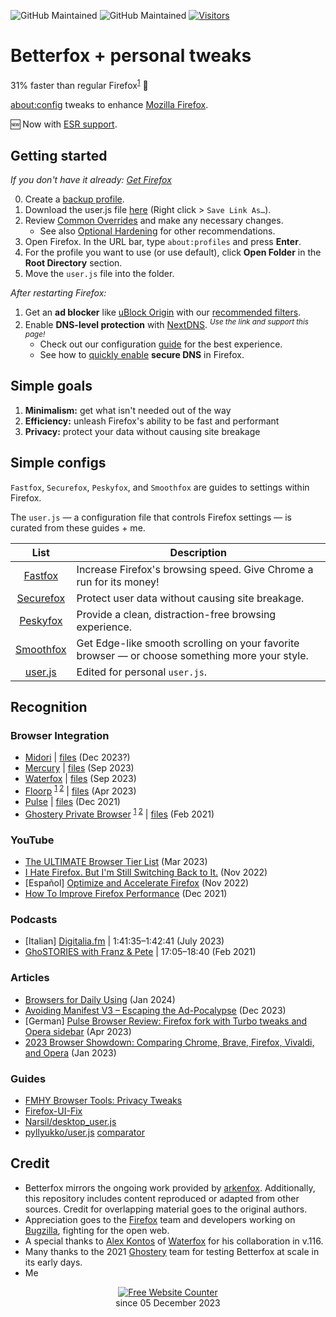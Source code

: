 ![GitHub Maintained](https://img.shields.io/badge/open%20source-yes-orange)
![GitHub Maintained](https://img.shields.io/badge/maintained-yes-yellow)
[![Visitors](https://hits.seeyoufarm.com/api/count/incr/badge.svg?url=https%3A%2F%2Fgithub.com%2Fcloudzcodes%2FBetterFox-personal-tweaks&count_bg=%2379C83D&title_bg=%23555555&icon=&icon_color=%23E7E7E7&title=visitors&edge_flat=false)](https://hits.seeyoufarm.com)

# Betterfox + personal tweaks
31% faster than regular Firefox<sup>[1](https://medium.com/@mihirgrand/comparing-popular-firefox-forks-6fa83fdfdaad#:~:text=31%25%20more%20than%20vanilla%20Firefox)</sup> :rocket:

[about:config](https://support.mozilla.org/en-US/kb/about-config-editor-firefox) tweaks to enhance [Mozilla Firefox](https://www.mozilla.org/en-US/firefox/new/). 

:new: Now with [ESR support](https://github.com/yokoffing/Betterfox/tree/esr115#betterfox-esr).

## Getting started
*If you don't have it already: [Get Firefox](https://www.mozilla.org/en-US/firefox/all/#product-desktop-release)*

0) Create a [backup profile](https://github.com/yokoffing/Betterfox/wiki/Backup).
1) Download the user.js file [here](https://raw.githubusercontent.com/yokoffing/Betterfox/main/user.js) (Right click > `Save Link As…`).
2) Review [Common Overrides](https://github.com/yokoffing/Betterfox/wiki/Common-Overrides) and make any necessary changes.
   * See also [Optional Hardening](https://github.com/yokoffing/Betterfox/wiki/Optional-Hardening) for other recommendations.
3) Open Firefox. In the URL bar, type `about:profiles` and press **Enter**.
4) For the profile you want to use (or use default), click **Open Folder** in the **Root Directory** section.
5) Move the `user.js` file into the folder.

*After restarting Firefox:*
1) Get an **ad blocker** like [uBlock Origin](https://addons.mozilla.org/blog/ublock-origin-everything-you-need-to-know-about-the-ad-blocker/) with our [recommended filters](https://github.com/yokoffing/filterlists#guidelines).
2) Enable **DNS-level protection** with [NextDNS](https://nextdns.io/?from=xujj63g5). <sup><i>Use the link and support this page!</i></sup>
    * Check out our configuration [guide](https://github.com/yokoffing/NextDNS-Config) for the best experience.
    * See how to [quickly enable](https://support.mozilla.org/en-US/kb/dns-over-https) **secure DNS** in Firefox.

## Simple goals
1) **Minimalism:** get what isn't needed out of the way
2) **Efficiency:** unleash Firefox's ability to be fast and performant
3) **Privacy:** protect your data without causing site breakage

## Simple configs

`Fastfox`, `Securefox`, `Peskyfox`, and `Smoothfox` are guides to settings within Firefox.

The `user.js` — a configuration file that controls Firefox settings — is curated from these guides + me.

| List      | Description |
|:---------:|-------------|
| [Fastfox](https://github.com/yokoffing/Betterfox/blob/main/Fastfox.js)   | Increase Firefox's browsing speed. Give Chrome a run for its money!|
| [Securefox](https://github.com/yokoffing/Betterfox/blob/main/Securefox.js) | Protect user data without causing site breakage. |
| [Peskyfox](https://github.com/yokoffing/Betterfox/blob/main/Peskyfox.js)  | Provide a clean, distraction-free browsing experience. |
| [Smoothfox](https://github.com/yokoffing/Betterfox/blob/main/Smoothfox.js) | Get Edge-like smooth scrolling on your favorite browser — or choose something more your style. |
| [user.js](https://github.com/cloudzcodes/Betterfox-personal-tweaks/blob/main/user.js) | Edited for personal `user.js`. |

## Recognition

### Browser Integration
* [Midori](https://github.com/goastian/midori-desktop/blob/ESR115/README.md) | [files](https://github.com/goastian/midori-desktop/blob/f3d8d96eb8e08f35a64e3c957bea4e839d7c7730/floorp/browser/components/userjsUtils.sys.mjs#L28-L33) (Dec 2023?)
* [Mercury](https://github.com/Alex313031/Mercury/releases/tag/v.115.3.0) | [files](https://github.com/Alex313031/Mercury/commit/eb9600f9fb8f48c8f5b5c6f3264fbcdb5caff7f5) (Sep 2023)
* [Waterfox](https://www.waterfox.net/en-US/docs/releases/G6.0/) | [files](https://github.com/WaterfoxCo/Waterfox/tree/current/waterfox/browser/app/profile) (Sep 2023)
* [Floorp](https://github.com/Floorp-Projects/Floorp#-betterfox) <sup>[1](https://github.com/Floorp-Projects/Floorp/issues/233#issuecomment-1543557167) [2](https://blog.ablaze.one/3135/2023-04-01/)</sup> | [files](https://github.com/Floorp-Projects/Floorp/blob/ESR115/floorp/browser/components/preferences/userjs.inc.xhtml) (Apr 2023)
* [Pulse](https://github.com/pulse-browser/browser#%EF%B8%8F-credits) | [files](https://github.com/pulse-browser/browser/tree/alpha/src/browser/app/profile) (Dec 2021)
* [Ghostery Private Browser](https://github.com/ghostery/user-agent-desktop#community) <sup>[1](https://web.archive.org/web/20210509171835/https://www.ghostery.com/ghostery-dawn-update-more/) [2](https://web.archive.org/web/20210921114333/https://www.ghostery.com/ghostery-dawn-product-update/)</sup> | [files](https://github.com/ghostery/user-agent-desktop/tree/main/brands/ghostery/branding/pref) (Feb 2021)

### YouTube
* [The ULTIMATE Browser Tier List](https://youtu.be/j5r6jFE8gic?t=560) (Mar 2023)
* [I Hate Firefox. But I'm Still Switching Back to It.](https://youtu.be/w0SJFED5xK0?t=220) (Nov 2022)
* [Español] [Optimize and Accelerate Firefox](https://www.youtube.com/watch?v=3XtoONmq5_Q) (Nov 2022) 
* [How To Improve Firefox Performance](https://www.youtube.com/watch?v=N8IOJiOFVEk) (Dec 2021)

### Podcasts
* [Italian] [Digitalia.fm](https://digitalia.fm/684/) | 1:41:35–1:42:41 (July 2023)
* [GhoSTORIES with Franz & Pete](https://anchor.fm/ghostories/episodes/S2E6-We-Talking-Ghostery-Dawn----Again-er0q02/a-a4o5vmh) | 17:05–18:40 (Feb 2021)

### Articles
* [Browsers for Daily Using](https://anhkhoakz.neocities.org/blog/browsers-for-daily-using) (Jan 2024)
* [Avoiding Manifest V3 – Escaping the Ad-Pocalypse](https://www.xbitlabs.com/avoiding-manifest-v3/) (Dec 2023)
* [German] [Pulse Browser Review: Firefox fork with Turbo tweaks and Opera sidebar](https://www.computerbild.de/artikel/cb-Tipps-Software-Pulse-Browser-Review-ein-Firefox-Fork-mit-Seitenleiste-wie-bei-Opera-35644139.html#:~:text=Noch%20mehr%20Speed%2DFeatures) (Apr 2023)
* [2023 Browser Showdown: Comparing Chrome, Brave, Firefox, Vivaldi, and Opera](https://www.appdate.lk/technology/2023-browser-showdown/) (Jan 2023)

### Guides
* [FMHY Browser Tools: Privacy Tweaks](https://www.reddit.com/r/FREEMEDIAHECKYEAH/wiki/storage/#wiki_privacy_based_browsers)
* [Firefox-UI-Fix](https://github.com/black7375/Firefox-UI-Fix/wiki/Tips#privacy)
* [Narsil/desktop_user.js](https://git.nixnet.services/Narsil/desktop_user.js#thanks)
* [pyllyukko/user.js](https://github.com/pyllyukko/user.js) [comparator](https://jm42.github.io/compare-user.js/)

## Credit
* Betterfox mirrors the ongoing work provided by [arkenfox](https://github.com/arkenfox/user.js). Additionally, this repository includes content reproduced or adapted from other sources. Credit for overlapping material goes to the original authors.
* Appreciation goes to the [Firefox](https://www.mozilla.org/en-US/firefox/new/) team and developers working on [Bugzilla](https://bugzilla.mozilla.org/home), fighting for the open web.
* A special thanks to [Alex Kontos](https://github.com/MrAlex94) of [Waterfox](https://github.com/WaterfoxCo/Waterfox) for his collaboration in v.116.
* Many thanks to the 2021 [Ghostery](https://github.com/ghostery) team for testing Betterfox at scale in its early days.
* Me

<div align='center'>
  <a href='https://www.websitecounterfree.com'><img src='https://www.websitecounterfree.com/c.php?d=9&id=45654&s=1' border='0' alt='Free Website Counter'></a><br / >
since 05 December 2023</div>
